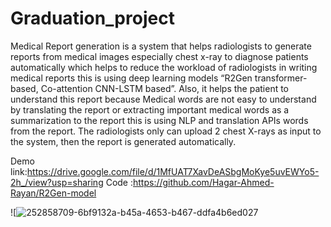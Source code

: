 # Graduation_project
Medical Report generation  is a system that helps radiologists  to generate reports from medical images especially chest x-ray to diagnose patients automatically which helps to reduce the workload of radiologists in writing medical reports this is  using deep learning models “R2Gen transformer-based, Co-attention CNN-LSTM based”.
Also, it helps the patient to understand this  report  because Medical words  are not easy to understand by translating the report or  extracting important  medical words as a summarization to the report  this  is using  NLP and translation APIs words from the report.
The radiologists only can upload  2  chest X-rays as input to the system, then the report is generated automatically.


Demo link:https://drive.google.com/file/d/1MfUAT7XavDeASbgMoKye5uvEWYo5-2h_/view?usp=sharing
Code :https://github.com/Hagar-Ahmed-Rayan/R2Gen-model


![![252858709-6bf9132a-b45a-4653-b467-ddfa4b6ed027](https://github.com/Hagar-Ahmed-Rayan/Graduation_project/assets/73147463/fa9d03cb-e6ee-4477-ab65-805faf62a0fc)

